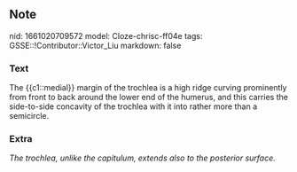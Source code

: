 ## Note
nid: 1661020709572
model: Cloze-chrisc-ff04e
tags: GSSE::!Contributor::Victor_Liu
markdown: false

### Text
The {{c1::medial}} margin of the trochlea is a high <span style= 
"color: var(--field-fg); background: var(--field-bg);">ridge
curving prominently from front to back around the lower end of the
humerus, and this carries the side-</span><span style="color: 
 var(--field-fg); background: var(--field-bg);">to-side concavity
of the trochlea with it into rather more</span> <span style="color: 
 var(--field-fg); background: var(--field-bg);">than a
semicircle.</span>

### Extra
<i>The trochlea, unlike the capitulum, extends also to the
posterior surface.</i>
